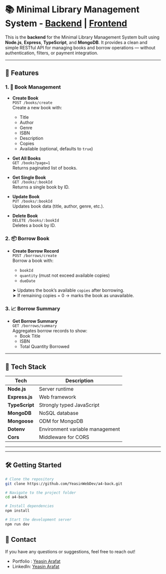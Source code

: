 # 📚 Minimal Library Management System - [Backend](https://a4-back.vercel.app) | [Frontend](https://github.com/YeasinWebDev/a4-front)

This is the **backend** for the Minimal Library Management System built using **Node.js**, **Express**, **TypeScript**, and **MongoDB**. It provides a clean and simple RESTful API for managing books and borrow operations — without authentication, filters, or payment integration.

---

## 🚀 Features

### 1. 📘 Book Management
- **Create Book**  
  `POST /books/create`  
  Create a new book with:
  - Title
  - Author
  - Genre
  - ISBN
  - Description
  - Copies
  - Available (optional, defaults to `true`)

- **Get All Books**  
  `GET /books?page=1`  
  Returns paginated list of books.

- **Get Single Book**  
  `GET /books/:bookId`  
  Returns a single book by ID.

- **Update Book**  
  `PUT /books/:bookId`  
  Updates book data (title, author, genre, etc.).

- **Delete Book**  
  `DELETE /books/:bookId`  
  Deletes a book by ID.

### 2. 📦 Borrow Book
- **Create Borrow Record**  
  `POST /borrows/create`  
  Borrow a book with:
  - `bookId`
  - `quantity` (must not exceed available copies)
  - `dueDate`

  ➤ Updates the book’s available `copies` after borrowing.  
  ➤ If remaining copies = 0 → marks the book as unavailable.

### 3. 📈 Borrow Summary
- **Get Borrow Summary**  
  `GET /borrows/summary`  
  Aggregates borrow records to show:
  - Book Title
  - ISBN
  - Total Quantity Borrowed

---

## 🧩 Tech Stack

| Tech           | Description                     |
|----------------|---------------------------------|
| **Node.js**    | Server runtime                  |
| **Express.js** | Web framework                   |
| **TypeScript** | Strongly typed JavaScript       |
| **MongoDB**    | NoSQL database                  |
| **Mongoose**   | ODM for MongoDB                 |
| **Dotenv**     | Environment variable management |
| **Cors**       | Middleware for CORS             |

---


---

## 🛠️ Getting Started

```bash
# Clone the repository
git clone https://github.com/YeasinWebDev/a4-back.git

# Navigate to the project folder
cd a4-back

# Install dependencies
npm install

# Start the development server
npm run dev
```


## 📧 Contact
If you have any questions or suggestions, feel free to reach out!

* Portfolio : [Yeasin Arafat](https://yeasin-arafat-portfolio.netlify.app)
* LinkedIn: [Yeasin Arafat](https://www.linkedin.com/in/yeasinarafat121)



